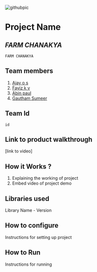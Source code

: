 ![githubpic](https://user-images.githubusercontent.com/126552313/221784874-670cd550-8440-4f18-bc5e-44257752c230.png)

# Project Name
## ***FARM CHANAKYA***
``FARM CHANAKYA``


## Team members
1. [Ajay o s](https://github.com/Ajayos)
2. [Fayiz k v](https://github.com/Fayizkv)
3. [Abin paul](https://github.com/S91D3R)
4. [Gautham Sumeer](https://github.com/GauthamSumeer)
## Team Id
``` 
id 
```
## Link to product walkthrough
[link to video]
## How it Works ?
1. Explaining the working of project
2. Embed video of project demo
## Libraries used
Library Name - Version
## How to configure
Instructions for setting up project
## How to Run
Instructions for running
